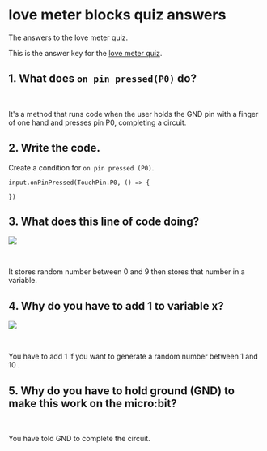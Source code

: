 # love meter blocks quiz answers

The answers to the love meter quiz. 

This is the answer key for the [love meter quiz](/microbit/lessons/love-meter/quiz).

## 1. What does `on pin pressed(P0)` do?

<br/>

It's a method that runs code when the user holds the GND pin with a finger of one hand and presses pin P0, completing a circuit.

## 2. Write the code.

Create a condition for `on pin pressed (P0)`.

```blocks
input.onPinPressed(TouchPin.P0, () => {
    
})
```

## 3. What does this line of code doing?

![](/static/mb/blocks/lessons/love-meter-6.png)

<br/>

It stores random number between 0 and 9 then stores that number in a variable.

## 4. Why do you have to add 1 to variable x?

![](/static/mb/blocks/lessons/love-meter-7.png)

<br/>

You have to add 1 if you want to generate a random number between 1 and 10 .

## 5. Why do you have to hold ground (GND) to make this work on the micro:bit?

<br/>

You have told GND to complete the circuit.

